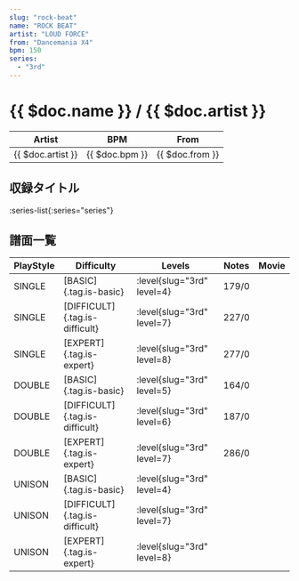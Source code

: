```yaml
---
slug: "rock-beat"
name: "ROCK BEAT"
artist: "LOUD FORCE"
from: "Dancemania X4"
bpm: 150
series:
  - "3rd"
---
```


# {{ $doc.name }} / {{ $doc.artist }}

|Artist|BPM|From|
|------|---|----|
|{{ $doc.artist }}|{{ $doc.bpm }}|{{ $doc.from }}|

## 収録タイトル

:series-list{:series="series"}

## 譜面一覧

|PlayStyle|Difficulty|Levels|Notes|Movie|
|---------|----------|------|-----|-----|
|SINGLE|[BASIC]{.tag.is-basic}|<div class="field is-grouped is-grouped-multiline">:level{slug="3rd" level=4}</div>|179/0||
|SINGLE|[DIFFICULT]{.tag.is-difficult}|<div class="field is-grouped is-grouped-multiline">:level{slug="3rd" level=7}</div>|227/0||
|SINGLE|[EXPERT]{.tag.is-expert}|<div class="field is-grouped is-grouped-multiline">:level{slug="3rd" level=8}</div>|277/0||
|DOUBLE|[BASIC]{.tag.is-basic}|<div class="field is-grouped is-grouped-multiline">:level{slug="3rd" level=5}</div>|164/0||
|DOUBLE|[DIFFICULT]{.tag.is-difficult}|<div class="field is-grouped is-grouped-multiline">:level{slug="3rd" level=6}</div>|187/0||
|DOUBLE|[EXPERT]{.tag.is-expert}|<div class="field is-grouped is-grouped-multiline">:level{slug="3rd" level=7}</div>|286/0||
|UNISON|[BASIC]{.tag.is-basic}|<div class="field is-grouped is-grouped-multiline">:level{slug="3rd" level=4}</div>|||
|UNISON|[DIFFICULT]{.tag.is-difficult}|<div class="field is-grouped is-grouped-multiline">:level{slug="3rd" level=7}</div>|||
|UNISON|[EXPERT]{.tag.is-expert}|<div class="field is-grouped is-grouped-multiline">:level{slug="3rd" level=8}</div>|||
